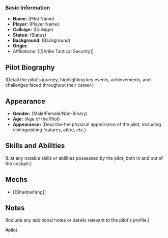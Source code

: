 ### Basic Information

- **Name:** (Pilot Name)
- **Player:** (Player Name)
- **Callsign:** (Callsign)
- **Status:** (Status)
- **Background**: (Background)
- **Origin:** 
- Affiliations: [[Shrike Tactical Security]]

## Pilot Biography

(Detail the pilot's journey, highlighting key events, achievements, and challenges faced throughout their career.)

## Appearance

- **Gender:** (Male/Female/Non-Binary)
- **Age:** (Age of the Pilot)
- **Appearance:** (Describe the physical appearance of the pilot, including distinguishing features, attire, etc.)

## Skills and Abilities

(List any notable skills or abilities possessed by the pilot, both in and out of the cockpit.)

## Mechs

- [[Shadowfang]]

## Notes

(Include any additional notes or details relevant to the pilot's profile.)

#pilot

